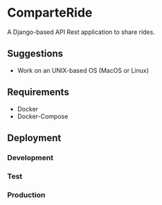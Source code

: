 # ComparteRide
A Django-based API Rest application to share rides.

## Suggestions
- Work on an UNIX-based OS (MacOS or Linux)

## Requirements
- Docker
- Docker-Compose

## Deployment

### Development

### Test

### Production